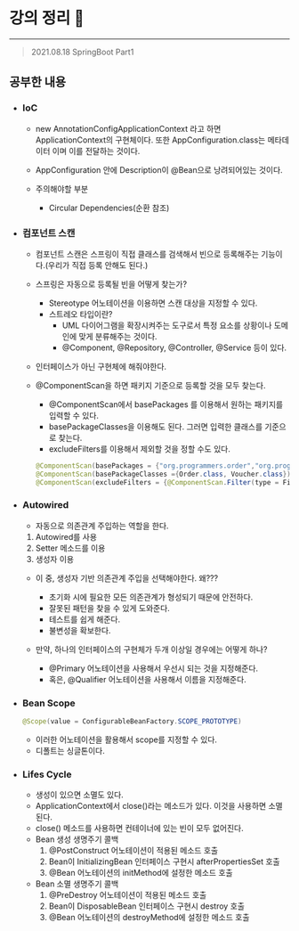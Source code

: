 # 강의 정리 🚀
___

> 2021.08.18 SpringBoot Part1

## 공부한 내용

- ### IoC ###
    - new AnnotationConfigApplicationContext 라고 하면 ApplicationContext의 구현체이다. 또한 AppConfiguration.class는 메타데이터 이며 이를 전달하는 것이다.
    - AppConfiguration 안에 Description이 @Bean으로 낭려되어있는 것이다.
    
    - 주의해야할 부분
        - Circular Dependencies(순환 참조)

- ### 컴포넌트 스캔 ###
    - 컴포넌트 스캔은 스프링이 직접 클래스를 검색해서 빈으로 등록해주는 기능이다.(우리가 직접 등록 안해도 된다.)
    - 스프링은 자동으로 등록될 빈을 어떻게 찾는가?
        - Stereotype 어노테이션을 이용하면 스캔 대상을 지정할 수 있다.
        - 스트레오 타입이란?
            - UML 다이어그램을 확장시켜주는 도구로서 특정 요소를 상황이나 도메인에 맞게 분류해주는 것이다.
            - @Component, @Repository, @Controller, @Service 등이 있다.

    - 인터페이스가 아닌 구현체에 해줘야한다.
    - @ComponentScan을 하면 패키지 기준으로 등록할 것을 모두 찾는다.
        - @ComponentScan에서 basePackages 를 이용해서 원하는 패키지를 입력할 수 있다.
        - basePackageClasses을 이용해도 된다. 그러면 입력한 클래스를 기준으로 찾는다.
        - excludeFilters를 이용해서 제외할 것을 정할 수도 있다.
        ```java
        @ComponentScan(basePackages = {"org.programmers.order","org.programmers.voucher"})
        @ComponentScan(basePackageClasses ={Order.class, Voucher.class})
        @ComponentScan(excludeFilters = {@ComponentScan.Filter(type = FilterType.ANNOTATION, value = MemoryVoucherRepository.class)})
        ```

- ### Autowired ###
    - 자동으로 의존관계 주입하는 역할을 한다.
    1. Autowired를 사용
    2. Setter 메소드를 이용
    3. 생성자 이용

    - 이 중, 생성자 기반 의존관계 주입을 선택해야한다. 왜???
        - 초기화 시에 필요한 모든 의존관계가 형성되기 때문에 안전하다.
        - 잘못된 패턴을 찾을 수 있게 도와준다.
        - 테스트를 쉽게 해준다.
        - 불변성을 확보한다.
    
    - 만약, 하나의 인터페이스의 구현체가 두개 이상일 경우에는 어떻게 하나?
        - @Primary 어노테이션을 사용해서 우선시 되는 것을 지정해준다.
        - 혹은, @Qualifier 어노테이션을 사용해서 이름을 지정해준다.

- ### Bean Scope ###
    ```java
    @Scope(value = ConfigurableBeanFactory.SCOPE_PROTOTYPE)
    ```
    - 이러한 어노테이션을 활용해서 scope를 지정할 수 있다.
    - 디폴트는 싱글톤이다.

- ### Lifes Cycle ###
    - 생성이 있으면 소멸도 있다. 
    - ApplicationContext에서 close()라는 메소드가 있다. 이것을 사용하면 소멸된다.
    - close() 메소드를 사용하면 컨테이너에 있는 빈이 모두 없어진다.
    - Bean 생성 생명주기 콜백
        1. @PostConstruct 어노테이션이 적용된 메소드 호출
        2. Bean이 InitializingBean 인터페이스 구현시 afterPropertiesSet 호출
        3. @Bean 어노테이션의 initMethod에 설정한 메소드 호출
    - Bean 소멸 생명주기 콜백
        1. @PreDestroy 어노테이션이 적용된 메소드 호출
        2. Bean이 DisposableBean 인터페이스 구현시 destroy 호출
        3. @Bean 어노테이션의 destroyMethod에 설정한 메소드 호출